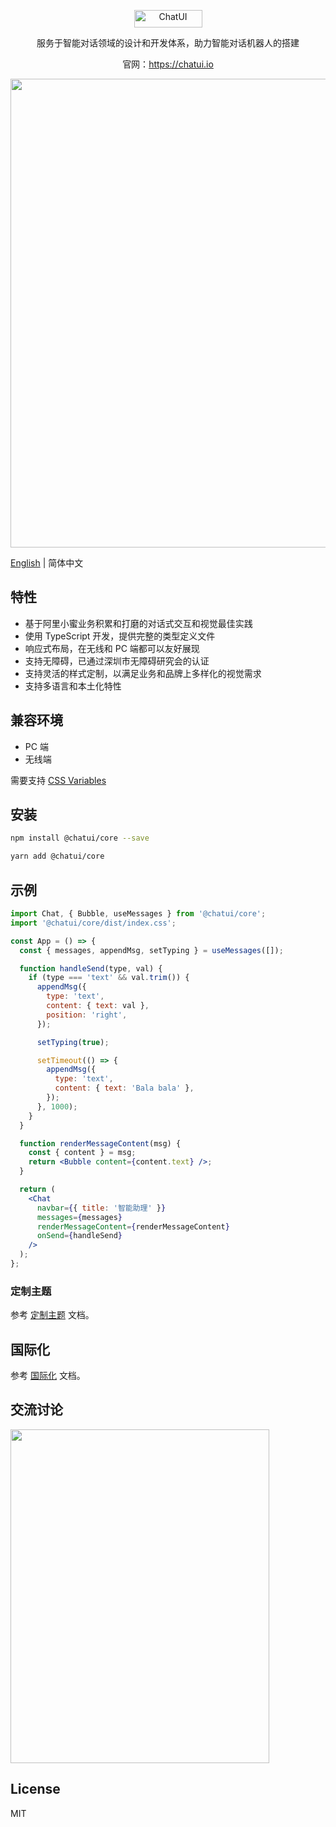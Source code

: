 <p align="center">
  <a href="https://chatui.io/">
    <img width="109" height="28" src="https://gw.alicdn.com/tfs/TB1uYH4QoY1gK0jSZFMXXaWcVXa-218-56.svg" alt="ChatUI">
  </a>
</p>

<p align="center">服务于智能对话领域的设计和开发体系，助力智能对话机器人的搭建</p>

<p align="center">官网：<a href="https://chatui.io/" target="_blank">https://chatui.io</a></p>

<p align="center">
  <img width="750" src="https://gw.alicdn.com/tfs/TB1WTl.lQ9l0K4jSZFKXXXFjpXa-1500-833.jpg">
</p>

[English](./README.md) | 简体中文

## 特性

- 基于阿里小蜜业务积累和打磨的对话式交互和视觉最佳实践
- 使用 TypeScript 开发，提供完整的类型定义文件
- 响应式布局，在无线和 PC 端都可以友好展现
- 支持无障碍，已通过深圳市无障碍研究会的认证
- 支持灵活的样式定制，以满足业务和品牌上多样化的视觉需求
- 支持多语言和本土化特性

## 兼容环境

- PC 端
- 无线端

需要支持 [CSS Variables](https://caniuse.com/css-variables)

## 安装

```bash
npm install @chatui/core --save
```

```bash
yarn add @chatui/core
```

## 示例

```jsx
import Chat, { Bubble, useMessages } from '@chatui/core';
import '@chatui/core/dist/index.css';

const App = () => {
  const { messages, appendMsg, setTyping } = useMessages([]);

  function handleSend(type, val) {
    if (type === 'text' && val.trim()) {
      appendMsg({
        type: 'text',
        content: { text: val },
        position: 'right',
      });

      setTyping(true);

      setTimeout(() => {
        appendMsg({
          type: 'text',
          content: { text: 'Bala bala' },
        });
      }, 1000);
    }
  }

  function renderMessageContent(msg) {
    const { content } = msg;
    return <Bubble content={content.text} />;
  }

  return (
    <Chat
      navbar={{ title: '智能助理' }}
      messages={messages}
      renderMessageContent={renderMessageContent}
      onSend={handleSend}
    />
  );
};
```

### 定制主题

参考 [定制主题](https://chatui.io/docs/customize-theme) 文档。

## 国际化

参考 [国际化](https://chatui.io/docs/i18n) 文档。

## 交流讨论

<img width="414" height="534" src="https://img.alicdn.com/tfs/TB1xyv7U7L0gK0jSZFAXXcA9pXa-828-1068.jpg">

## License

MIT
